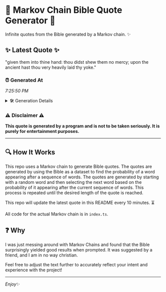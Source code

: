 # 📖 Markov Chain Bible Quote Generator 📖

Infinite quotes from the Bible generated by a Markov chain. ✨

## ✨ Latest Quote ✨
"given them into thine hand: thou didst shew them no mercy; upon the ancient hast thou very heavily laid thy yoke."

### ⏰ Generated At
*7:25:50 PM*

<details>
    <summary>🛠️ Generation Details</summary>
    <p>
        <strong>🌱 Seed:</strong> given<br>
        <strong>🔄 Iterations:</strong> 20<br>
        <strong>📜 Context History:</strong><br>[ given ]: them<br>[ given, them ]: into<br>[ given, them, into ]: thine<br>[ given, them, into, thine ]: hand:<br>[ given, them, into, thine, hand: ]: thou<br>[ given, them, into, thine, hand:, thou ]: didst<br>[ them, into, thine, hand:, thou, didst ]: shew<br>[ into, thine, hand:, thou, didst, shew ]: them<br>[ thine, hand:, thou, didst, shew, them ]: no<br>[ hand:, thou, didst, shew, them, no ]: mercy;<br>[ thou, didst, shew, them, no, mercy; ]: upon<br>[ didst, shew, them, no, mercy;, upon ]: the<br>[ shew, them, no, mercy;, upon, the ]: ancient<br>[ them, no, mercy;, upon, the, ancient ]: hast<br>[ no, mercy;, upon, the, ancient, hast ]: thou<br>[ mercy;, upon, the, ancient, hast, thou ]: very<br>[ upon, the, ancient, hast, thou, very ]: heavily<br>[ the, ancient, hast, thou, very, heavily ]: laid<br>[ ancient, hast, thou, very, heavily, laid ]: thy<br>[ hast, thou, very, heavily, laid, thy ]: yoke.<br>
    </p>
</details>

### ⚠️ Disclaimer ⚠️
**This quote is generated by a program and is not to be taken seriously. It is purely for entertainment purposes.**

---

## 🔍 How It Works

This repo uses a Markov chain to generate Bible quotes. The quotes are generated by using the Bible as a dataset to find the probability of a word appearing after a sequence of words. The quotes are generated by starting with a random word and then selecting the next word based on the probability of it appearing after the current sequence of words. This process is repeated until the desired length of the quote is reached.

This repo will update the latest quote in this README every 10 minutes. ⏳

All code for the actual Markov chain is in `index.ts`.

## ❓ Why

I was just messing around with Markov Chains and found that the Bible surprisingly yielded good results when prompted. 
It was suggested by a friend, and I am in no way christian.

Feel free to adjust the text further to accurately reflect your intent and experience with the project!

---

*Enjoy*✨
